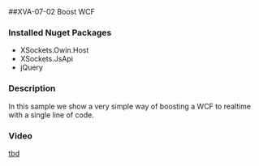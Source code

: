 ##XVA-07-02 Boost WCF


### Installed Nuget Packages

- XSockets.Owin.Host
- XSockets.JsApi
- jQuery

### Description


In this sample we show a very simple way of boosting a WCF to realtime with a single line of code.

### Video

[tbd](tbd)